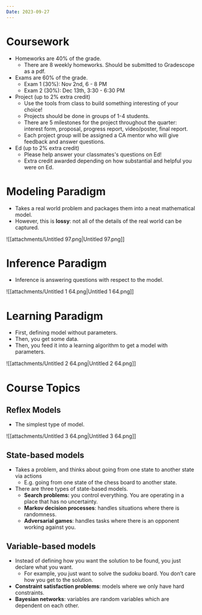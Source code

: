 ```yaml
---
Date: 2023-09-27
---
```

# Coursework

- Homeworks are 40% of the grade.
    - There are 8 weekly homeworks. Should be submitted to Gradescope as a pdf.
- Exams are 60% of the grade.
    - Exam 1 (30%): Nov 2nd, 6 - 8 PM
    - Exam 2 (30%): Dec 13th, 3:30 - 6:30 PM
- Project (up to 2% extra credit)
    - Use the tools from class to build something interesting of your choice!
    - Projects should be done in groups of 1-4 students.
    - There are 5 milestones for the project throughout the quarter: interest form, proposal, progress report, video/poster, final report.
    - Each project group will be assigned a CA mentor who will give feedback and answer questions.
- Ed (up to 2% extra credit)
    - Please help answer your classmates's questions on Ed!
    - Extra credit awarded depending on how substantial and helpful you were on Ed.

# Modeling Paradigm

- Takes a real world problem and packages them into a neat mathematical model.
- However, this is **lossy**: not all of the details of the real world can be captured.

![[attachments/Untitled 97.png|Untitled 97.png]]

# Inference Paradigm

- Inference is answering questions with respect to the model.

![[attachments/Untitled 1 64.png|Untitled 1 64.png]]

# Learning Paradigm

- First, defining model without parameters.
- Then, you get some data.
- Then, you feed it into a learning algorithm to get a model with parameters.

![[attachments/Untitled 2 64.png|Untitled 2 64.png]]

# Course Topics

## Reflex Models

- The simplest type of model.

![[attachments/Untitled 3 64.png|Untitled 3 64.png]]

## State-based models

- Takes a problem, and thinks about going from one state to another state via actions
    - E.g. going from one state of the chess board to another state.
- There are three types of state-based models.
    - **Search problems:** you control everything. You are operating in a place that has no uncertainty.
    - **Markov decision processes**: handles situations where there is randomness.
    - **Adversarial games**: handles tasks where there is an opponent working against you.

## Variable-based models

- Instead of defining how you want the solution to be found, you just declare what you want.
    - For example, you just want to solve the sudoku board. You don’t care how you get to the solution.
- **Constraint satisfaction problems**: models where we only have hard constraints.
- **Bayesian networks**: variables are random variables which are dependent on each other.